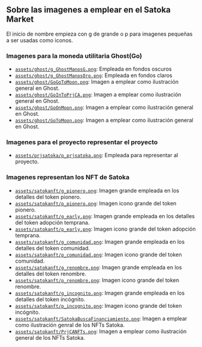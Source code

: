 ## Sobre las imagenes a emplear en el Satoka Market
El inicio de nombre empieza con g de grande o p para imagenes pequeñas a ser usadas como iconos.

### Imagenes para la moneda utilitaria Ghost(Go)

- [`assets/ghost/g_GhostManosG.png`](./ghost/g_GhostManosG.png): Empleada en fondos oscuros
- [`assets/ghost/g_GhostManosOro.png`](./ghost/g_GhostManosOro.png): Empleada en fondos claros
- [`assets/ghost/GoGoToMoon.png`](./ghost/GoGoToMoon.png): Imagen a emplear como ilustración general en Ghost.
- [`assets/ghost/GoInToPrjCA.png`](./ghost/GoInToPrjCA.png): Imagen a emplear como ilustración general en Ghost.
- [`assets/ghost/GoOnMoon.png`](./ghost/GoOnMoon.png): Imagen a emplear como ilustración general en Ghost.
- [`assets/ghost/GoToMoon.png`](./ghost/GoToMoon.png): Imagen a emplear como ilustración general en Ghost.

### Imagenes para el proyecto representar el proyecto

- [`assets/prjsatoka/p_prjsatoka.png`](./prjsatoka/p_prjsatoka.png): Empleada para representar al proyecto.

### Imagenes representan los NFT de Satoka

- [`assets/satokanft/g_pionero.png`](./satokanft/g_pionero.png): Imagen grande empleada en los detalles del token pionero.
- [`assets/satokanft/p_pionero.png`](./satokanft/p_pionero.png): Imagen icono grande del token pionero.
- [`assets/satokanft/g_early.png`](./satokanft/g_early.png): Imagen grande empleada en los detalles del token adopción temprana.
- [`assets/satokanft/p_early.png`](./satokanft/p_early.png): Imagen icono grande del token adopción temprana.
- [`assets/satokanft/g_comunidad.png`](./satokanft/g_comunidad.png): Imagen grande empleada en los detalles del token comunidad.
- [`assets/satokanft/p_comunidad.png`](./satokanft/p_comunidad.png): Imagen icono grande del token comunidad.
- [`assets/satokanft/g_renombre.png`](./satokanft/g_renombre.png): Imagen grande empleada en los detalles del token renombre.
- [`assets/satokanft/p_renombre.png`](./satokanft/p_renombre.png): Imagen icono grande del token renombre.
- [`assets/satokanft/g_incognito.png`](./satokanft/g_incognito.png): Imagen grande empleada en los detalles del token incógnito.
- [`assets/satokanft/p_incognito.png`](./satokanft/p_incognito.png): Imagen icono grande del token incógnito.
- [`assets/satokanft/SatokaBuscaFinanciamiento.png`](./satokanft/SatokaBuscaFinanciamiento.png): Imagen a emplear como ilustración genral de los NFTs Satoka. 
- [`assets/satokanft/PrjCANFTs.png`](./satokanft/PrjCANFTs.png): Imagen a emplear como ilustración general de los NFTs Satoka.
